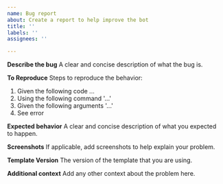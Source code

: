 ```yaml
---
name: Bug report
about: Create a report to help improve the bot
title: ''
labels: ''
assignees: ''

---
```


**Describe the bug**
A clear and concise description of what the bug is.

**To Reproduce**
Steps to reproduce the behavior:
1. Given the following code ...
2. Using the following command '...'
3. Given the following arguments '...'
4. See error

**Expected behavior**
A clear and concise description of what you expected to happen.

**Screenshots**
If applicable, add screenshots to help explain your problem.

**Template Version**
The version of the template that you are using.

**Additional context**
Add any other context about the problem here.